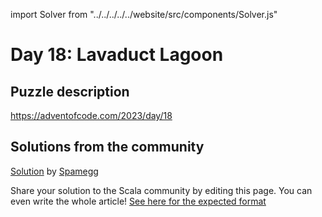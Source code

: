 import Solver from "../../../../../website/src/components/Solver.js"

# Day 18: Lavaduct Lagoon

## Puzzle description

https://adventofcode.com/2023/day/18

## Solutions from the community
[Solution](https://github.com/spamegg1/advent-of-code-2023-scala/blob/solutions/18.worksheet.sc#L101) by [Spamegg](https://github.com/spamegg1/)

Share your solution to the Scala community by editing this page.
You can even write the whole article! [See here for the expected format](https://github.com/scalacenter/scala-advent-of-code/discussions/424)
